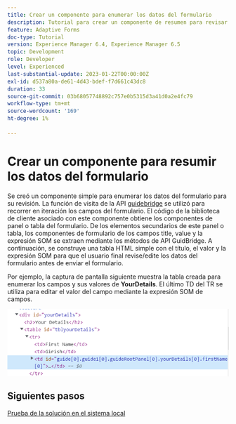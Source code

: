 ```yaml
---
title: Crear un componente para enumerar los datos del formulario
description: Tutorial para crear un componente de resumen para revisar los datos del formulario antes del envío.
feature: Adaptive Forms
doc-type: Tutorial
version: Experience Manager 6.4, Experience Manager 6.5
topic: Development
role: Developer
level: Experienced
last-substantial-update: 2023-01-22T00:00:00Z
exl-id: d537a80a-de61-4d43-bdef-f7d661c43dc8
duration: 33
source-git-commit: 03b68057748892c757e0b5315d3a41d0a2e4fc79
workflow-type: tm+mt
source-wordcount: '169'
ht-degree: 1%

---
```


# Crear un componente para resumir los datos del formulario

Se creó un componente simple para enumerar los datos del formulario para su revisión. La función de visita de la API [guidebridge](https://developer.adobe.com/experience-manager/reference-materials/6-5/forms/javascript-api/GuideBridge.html?q=visit) se utilizó para recorrer en iteración los campos del formulario. El código de la biblioteca de cliente asociado con este componente obtiene los componentes de panel o tabla del formulario. De los elementos secundarios de este panel o tabla, los componentes de formulario de los campos title, value y la expresión SOM se extraen mediante los métodos de API GuidBridge. A continuación, se construye una tabla HTML simple con el título, el valor y la expresión SOM para que el usuario final revise/edite los datos del formulario antes de enviar el formulario.

Por ejemplo, la captura de pantalla siguiente muestra la tabla creada para enumerar los campos y sus valores de **YourDetails**. El último TD del TR se utiliza para editar el valor del campo mediante la expresión SOM de campos.

![visit-func](assets/visit-function.png)

## Siguientes pasos

[Prueba de la solución en el sistema local](./deploy-on-your-system.md)
